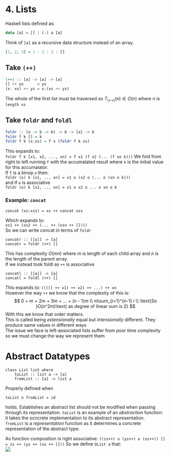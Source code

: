 # 4. Lists

Haskell lists defined as:
```haskell
data [a] = [] | (:) a [a]
```

Think of `[a]` as a recursive data structure instead of an array.
```haskell
[1, 2, 3] = 1 : 2 : 3 : []
```

## Take `(++)`
```haskell
(++) :: [a] -> [a] -> [a]
[] ++ ys      = ys
(x: xs) ++ ys = x:(xs ++ ys)
```
The whole of the first list must be traversed so $T_{(++)}(n) \in O(n)$ where $n$ is `length xs`

## Take `foldr` and `foldl`
```haskell
foldr :: (a -> b -> b) -> b -> [a] -> b
foldr f k [] = k
foldr f k (x:xs) = f x (foldr f k xs)
```
This expands to:  
`foldr f k [x1, x2, ..., xn] = f x1 (f x2 (... (f xn k)))`
We fold from right to left running `f` with the accumalated result where `k` is the initial value for this accumalator.  
If `f` is a binop `o` then:  
`foldr (o) k [x1, .., xn] = x1 o (x2 o (... o (xn o k)))`  
and if `o` is associative  
`foldr (o) k [x1, .., xn] = x1 o x2 o ... o xn o k`  
### Example: `concat`
```
concat (xs:xss) = xs ++ concat xss
```
Which expands to:  
`xs1 ++ (xs2 ++ (... ++ (xsn ++ [])))`  
So we can write concat in terms of `foldr`
```
concatr :: [[a]] -> [a]
concatr = foldr (++) []
```
This has complexity $O(mn)$ where $m$ is length of each child array and $n$ is the length of the parent array.  
If we instead took foldl as `++` is associative
```
concatl :: [[a]] -> [a]
concatl = foldl (++) []
```
This expands to:
`((([] ++ x1) ++ x2) ++ ...) ++ xn`  
However the way `++` we know that the complexity of this is:
$$
0 + m + 2m + 3m + ... + (n - 1)m \\
m\sum_{i=1}^{n-1} i \\
\text{So }O(n^2m)\text{ as degree of linear sum is 2}
$$
With this we know that order matters.  
This is called being $extensionally$ equal but $intensionally$ different. They produce same values in different ways  
The issue we face is left-associated lists suffer from poor time complexity so we must change the way we represent them

# Abstract Datatypes
```
class List list where
    toList :: list a -> [a]
    fromList :: [a] -> list a
```
Properly defined when
```
toList o fromList = id
```
holds. Establishes an abstract list should not be modified when passing through its representation. `toList` is an example of an $abstraction$ function: it takes the ocncrete implementation to its abstract representation.  
`fromList` is a $representation$ function as it determines a concrete representation of the abstract type.


As function composition is right associative:
`((zs++) o (ys++) o (xs++)) [] = zs ++ (ys ++ (xs ++ []))`
So we define `DList a` that:  
![](2023-03-20-23-36-55.png)